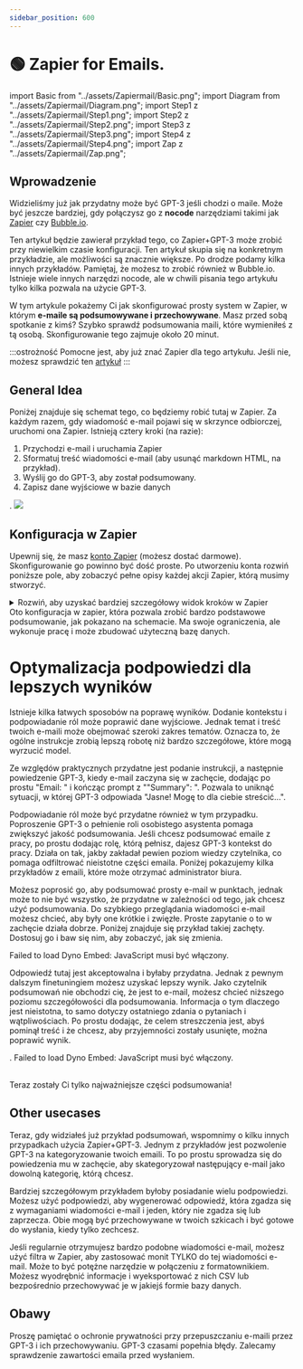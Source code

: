 ```yaml
---
sidebar_position: 600
---
```


# 🟢 Zapier for Emails.

import Basic from "../assets/Zapiermail/Basic.png";
import Diagram from "../assets/Zapiermail/Diagram.png";
import Step1 z "../assets/Zapiermail/Step1.png";
import Step2 z "../assets/Zapiermail/Step2.png";
import Step3 z "../assets/Zapiermail/Step3.png";
import Step4 z "../assets/Zapiermail/Step4.png";
import Zap z "../assets/Zapiermail/Zap.png";

## Wprowadzenie


Widzieliśmy już jak przydatny może być GPT-3 jeśli chodzi o maile. Może być jeszcze bardziej, gdy połączysz go z **nocode** narzędziami takimi jak [Zapier](https://zapier.com) czy [Bubble.io](https://bubble.io).

Ten artykuł będzie zawierał przykład tego, co Zapier+GPT-3 może zrobić przy niewielkim czasie konfiguracji. Ten artykuł skupia się na konkretnym przykładzie, ale możliwości są znacznie większe. Po drodze podamy kilka innych przykładów. Pamiętaj, że możesz to zrobić również w Bubble.io. Istnieje wiele innych narzędzi nocode, ale w chwili pisania tego artykułu tylko kilka pozwala na użycie GPT-3.


W tym artykule pokażemy Ci jak skonfigurować prosty system w Zapier, w którym **e-maile są podsumowywane i przechowywane**. Masz przed sobą spotkanie z kimś? Szybko sprawdź podsumowania maili, które wymieniłeś z tą osobą. Skonfigurowanie tego zajmuje około 20 minut.

:::ostrożność
Pomocne jest, aby już znać Zapier dla tego artykułu. Jeśli nie, możesz sprawdzić ten [artykuł](https://zapier.com/learn/)
:::


## General Idea


Poniżej znajduje się schemat tego, co będziemy robić tutaj w Zapier. Za każdym razem, gdy wiadomość e-mail pojawi się w skrzynce odbiorczej, uruchomi ona Zapier. Istnieją cztery kroki (na razie):

1. Przychodzi e-mail i uruchamia Zapier
1. Sformatuj treść wiadomości e-mail (aby usunąć markdown HTML, na przykład).
2. Wyślij go do GPT-3, aby został podsumowany.
3. Zapisz dane wyjściowe w bazie danych

<div style={{textAlign: 'left'}}>.
  <img src={Diagram} style={{szerokość: "500px"}} />
</div>

## Konfiguracja w Zapier


Upewnij się, że masz [konto Zapier](https://zapier.com/sign-up) (możesz dostać darmowe). Skonfigurowanie go powinno być dość proste. Po utworzeniu konta rozwiń poniższe pole, aby zobaczyć pełne opisy każdej akcji Zapier, którą musimy stworzyć.


<details>.
  <summary> Rozwiń, aby uzyskać bardziej szczegółowy widok kroków w Zapier</summary>.
  <div>.
  Oto, jak ostatecznie będzie wyglądał schemat działania Zapier.
    <div><div style={{textAlign: 'left'}}>
  <img src={Zap} style={{width: "500px"}} />
</div></div>
    <br/>
    <details>.
      <summary>.
        Krok 1: Wyzwalacz Gmaila na nowej przychodzącej wiadomości e-mail (używany jest tutaj Gmail).
      </summary>
      <div>
        <div style={{textAlign: 'left'}}>
    <img src={Step1} style={{width: "500px"}} />
        </div>
      </div>
    </detale>
    <details>
      <summary>
       Krok 2: Formatownik dla treści wiadomości e-mail.
      </summary>
      <div>.
        <div style={{textAlign: 'left'}}>.
  <img src={Krok2} style={{szerokość: "500px"}} />
</div>
      </div>
    </detale>
    <details>
      <summary>
        Krok 3: Prompting treści e-maila
        <br/>
      </summary>
      <div>.
        <div style={{textAlign: 'left'}}>.
  <img src={Krok3} style={{szerokość: "500px"}} />
</div>
      </div>
    </detale>
    <details>
      <summary>
        Krok 4: Dodanie do bazy danych
      </summary>
      <div>.
        <div style={{textAlign: 'left'}}>.
  <img src={Krok4} style={{szerokość: "500px"}} />
</div>
      </div>
    </detale>
  </div>
</details>
Oto konfiguracja w zapier, która pozwala zrobić bardzo podstawowe podsumowanie, jak pokazano na schemacie. Ma swoje ograniczenia, ale wykonuje pracę i może zbudować użyteczną bazę danych.


# Optymalizacja podpowiedzi dla lepszych wyników

Istnieje kilka łatwych sposobów na poprawę wyników. Dodanie kontekstu i podpowiadanie ról może poprawić dane wyjściowe. Jednak temat i treść twoich e-maili może obejmować szeroki zakres tematów. Oznacza to, że ogólne instrukcje zrobią lepszą robotę niż bardzo szczegółowe, które mogą wyrzucić model.

Ze względów praktycznych przydatne jest podanie instrukcji, a następnie powiedzenie GPT-3, kiedy e-mail zaczyna się w zachęcie, dodając po prostu "Email: " i kończąc prompt z ""Summary": ". Pozwala to uniknąć sytuacji, w której GPT-3 odpowiada "Jasne! Mogę to dla ciebie streścić...".

Podpowiadanie ról może być przydatne również w tym przypadku. Poproszenie GPT-3 o pełnienie roli osobistego asystenta pomaga zwiększyć jakość podsumowania.
Jeśli chcesz podsumować emaile z pracy, po prostu dodając rolę, którą pełnisz, dajesz GPT-3 kontekst do pracy. Działa on tak, jakby zakładał pewien poziom wiedzy czytelnika, co pomaga odfiltrować nieistotne części emaila.
Poniżej pokazujemy kilka przykładów z emaili, które może otrzymać administrator biura.

Możesz poprosić go, aby podsumować prosty e-mail w punktach, jednak może to nie być wszystko, że przydatne w zależności od tego, jak chcesz użyć podsumowania. Do szybkiego przeglądania wiadomości e-mail możesz chcieć, aby były one krótkie i zwięzłe. Proste zapytanie o to w zachęcie działa dobrze. Poniżej znajduje się przykład takiej zachęty. Dostosuj go i baw się nim, aby zobaczyć, jak się zmienia.

<div trydyno-embed="" openai-model="text-davinci-003" initial-prompt="Działaj jako mój osobisty asystent. Jestem administratorem biura. Podsumuj następujący e-mail tak zwięźle, jak tylko potrafisz, zignoruj stopkę i nagłówek oraz wszelkie poprzednie e-maile. \NEmail: Prośba o dodatkowe materiały biurowe Drogi administratorze biura, Mam nadzieję, że ten e-mail dobrze Cię zastanie. Piszę, aby poprosić o dodatkowe materiały biurowe dla naszego zespołu. Jak Pani wie, mamy ostatnio dużo pracy i zużywamy nasze materiały szybciej niż zwykle. Bylibyśmy bardzo wdzięczni, gdybyście mogli dostarczyć nam następujące pozycje: Papier do drukarki Wkłady atramentowe do drukarki HP w sali konferencyjnej Karteczki samoprzylepne Spinacze do segregatorów Zakreślacze Proszę dać mi znać, jeśli są jakieś pytania lub wątpliwości, oraz kiedy możemy spodziewać się dostawy materiałów eksploatacyjnych. Dziękuję za pomoc. \Pozdrawiam, Your Name Summary:\N" initial-response="Prośba o dodatkowe materiały biurowe ze względu na duże obciążenie pracą. Lista potrzebnych rzeczy: papier do drukarki, wkłady atramentowe do drukarki HP w sali konferencyjnej, karteczki samoprzylepne, spinacze do segregatorów i zakreślacze. Proszę o informacje na temat dostawy i czy są jakieś pytania lub wątpliwości." max-tokens="256" box-rows="15" model-temp="0.0" top-p="0">
    <noscript>Failed to load Dyno Embed: JavaScript musi być włączony</noscript>.
</div>

Odpowiedź tutaj jest akceptowalna i byłaby przydatna. Jednak z pewnym dalszym finetuningiem możesz uzyskać lepszy wynik. Jako czytelnik podsumowań nie obchodzi cię, że jest to e-mail, możesz chcieć niższego poziomu szczegółowości dla podsumowania. Informacja o tym dlaczego jest nieistotna, to samo dotyczy ostatniego zdania o pytaniach i wątpliwościach. Po prostu dodając, że celem streszczenia jest, abyś pominął treść i że chcesz, aby przyjemności zostały usunięte, można poprawić wynik.

<div trydyno-embed="" openai-model="text-davinci-003" initial-prompt="Działaj jako mój osobisty asystent. Jestem administratorem biura. Podsumuj następujący e-mail tak zwięźle, jak tylko możesz, ignorując stopkę i nagłówek oraz wszelkie poprzednie e-maile. Chcę używać streszczenia do przeglądania emaili. Usuń wszelkie przyjemności. \NEmail: Prośba o dodatkowe materiały biurowe Drogi Administratorze Biura, Mam nadzieję, że ten e-mail znajduje Cię dobrze. Piszę, aby poprosić o dodatkowe materiały biurowe dla naszego zespołu. Jak Pani wie, mamy ostatnio dużo pracy i zużywamy nasze materiały szybciej niż zwykle. Bylibyśmy bardzo wdzięczni, gdybyście mogli dostarczyć nam następujące pozycje: Papier do drukarki Wkłady atramentowe do drukarki HP w sali konferencyjnej Karteczki samoprzylepne Spinacze do segregatorów Zakreślacze Proszę dać mi znać, jeśli są jakieś pytania lub wątpliwości, oraz kiedy możemy spodziewać się dostawy materiałów eksploatacyjnych. Dziękuję za pomoc. \Pozdrawiam, Your Name Summary:\" initial-response="Prośba o dodatkowe materiały biurowe - papier do drukarki, wkłady atramentowe do drukarki HP, karteczki samoprzylepne, spinacze do segregatora i zakreślacze." max-tokens="256" box-rows="15" model-temp="0.0" top-p="0">.
    <noscript>Failed to load Dyno Embed: JavaScript musi być włączony</noscript>.
</div>


<br/>Teraz zostały Ci tylko najważniejsze części podsumowania!


## Other usecases

Teraz, gdy widziałeś już przykład podsumowań, wspomnimy o kilku innych przypadkach użycia Zapier+GPT-3. Jednym z przykładów jest pozwolenie GPT-3 na kategoryzowanie twoich emaili. To po prostu sprowadza się do powiedzenia mu w zachęcie, aby skategoryzował następujący e-mail jako dowolną kategorię, którą chcesz.

Bardziej szczegółowym przykładem byłoby posiadanie wielu podpowiedzi. Możesz użyć podpowiedzi, aby wygenerować odpowiedź, która zgadza się z wymaganiami wiadomości e-mail i jeden, który nie zgadza się lub zaprzecza. Obie mogą być przechowywane w twoich szkicach i być gotowe do wysłania, kiedy tylko zechcesz.

Jeśli regularnie otrzymujesz bardzo podobne wiadomości e-mail, możesz użyć filtra w Zapier, aby zastosować monit TYLKO do tej wiadomości e-mail. Może to być potężne narzędzie w połączeniu z formatownikiem. Możesz wyodrębnić informacje i wyeksportować z nich CSV lub bezpośrednio przechowywać je w jakiejś formie bazy danych.


## Obawy

Proszę pamiętać o ochronie prywatności przy przepuszczaniu e-maili przez GPT-3 i ich przechowywaniu. GPT-3 czasami popełnia błędy. Zalecamy sprawdzenie zawartości emaila przed wysłaniem.

